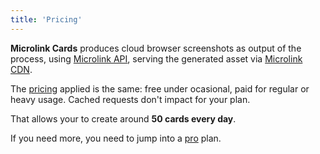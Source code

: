 ```yaml
---
title: 'Pricing'
---
```


**Microlink Cards** produces cloud browser screenshots as output of the process, using [Microlink API](/docs/api/getting-started/overview), serving the generated asset via [Microlink CDN](/blog/edge-cdn/).

The [pricing](/#pricing) applied is the same: free under ocasional, paid for regular or heavy usage. Cached requests don't impact for your plan.

That allows your to create around  **50 cards every day**.

If you need more, you need to jump into a [pro](/#pricing) plan.
